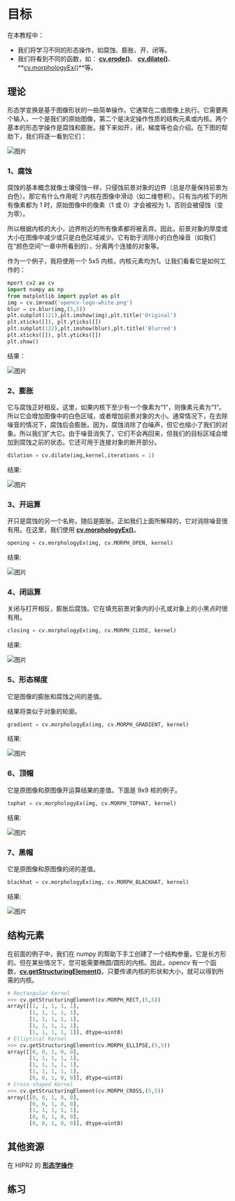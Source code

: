 # 目标

在本教程中：

* 我们将学习不同的形态操作，如腐蚀、膨胀、开、闭等。
* 我们将看到不同的函数，如： **[cv.erode()](https://docs.opencv.org/4.0.0/d4/d86/group__imgproc__filter.html#gaeb1e0c1033e3f6b891a25d0511362aeb)**、 **[cv.dilate()](https://docs.opencv.org/4.0.0/d4/d86/group__imgproc__filter.html#ga4ff0f3318642c4f469d0e11f242f3b6c)**、 **[cv.morphologyEx()](https://docs.opencv.org/4.0.0/d4/d86/group__imgproc__filter.html#ga67493776e3ad1a3df63883829375201f)**等。

## 理论

形态学变换是基于图像形状的一些简单操作。它通常在二值图像上执行。它需要两个输入，一个是我们的原始图像，第二个是决定操作性质的结构元素或内核。两个基本的形态学操作是腐蚀和膨胀。接下来如开，闭，梯度等也会介绍。在下图的帮助下，我们将逐一看到它们：

![图片](./img/Morphological_Transformations_1.png)

### 1、腐蚀

腐蚀的基本概念就像土壤侵蚀一样，只侵蚀前景对象的边界（总是尽量保持前景为白色）。那它有什么作用呢？内核在图像中滑动（如二维卷积）。只有当内核下的所有像素都为 1 时，原始图像中的像素（1 或 0）才会被视为 1，否则会被侵蚀（变为零）。

所以根据内核的大小，边界附近的所有像素都将被丢弃。因此，前景对象的厚度或大小在图像中减少或只是白色区域减少。它有助于消除小的白色噪音（如我们在“颜色空间”一章中所看到的），分离两个连接的对象等。

作为一个例子，我将使用一个 5x5 内核，内核元素均为1。让我们看看它是如何工作的：

```python
mport cv2 as cv
import numpy as np
from matplotlib import pyplot as plt
img = cv.imread('opencv-logo-white.png')
blur = cv.blur(img,(5,5))
plt.subplot(121),plt.imshow(img),plt.title('Original')
plt.xticks([]), plt.yticks([])
plt.subplot(122),plt.imshow(blur),plt.title('Blurred')
plt.xticks([]), plt.yticks([])
plt.show()
```

结果：

![图片](./img/Morphological_Transformations_2.png)

### 2、膨胀

它与腐蚀正好相反。这里，如果内核下至少有一个像素为“1”，则像素元素为“1”。所以它会增加图像中的白色区域，或者增加前景对象的大小。通常情况下，在去除噪音的情况下，腐蚀后会膨胀。因为，腐蚀消除了白噪声，但它也缩小了我们的对象。所以我们扩大它。由于噪音消失了，它们不会再回来，但我们的目标区域会增加到腐蚀之前的状态。它还可用于连接对象的断开部分。

```python
dilation = cv.dilate(img,kernel,iterations = 1)
```

结果:

![图片](./img/Morphological_Transformations_3.png)

### 3、开运算

开只是腐蚀的另一个名称，随后是膨胀。正如我们上面所解释的，它对消除噪音很有用。在这里，我们使用 **[cv.morphologyEx()](https://docs.opencv.org/4.0.0/d4/d86/group__imgproc__filter.html#ga67493776e3ad1a3df63883829375201f)**。


```python
opening = cv.morphologyEx(img, cv.MORPH_OPEN, kernel)
```

结果:

![图片](./img/Morphological_Transformations_4.png)

### 4、闭运算

关闭与打开相反，膨胀后腐蚀。它在填充前景对象内的小孔或对象上的小黑点时很有用。

```python
closing = cv.morphologyEx(img, cv.MORPH_CLOSE, kernel)
```

结果:

![图片](./img/Morphological_Transformations_5.png)

### 5、形态梯度

它是图像的膨胀和腐蚀之间的差值。

结果将类似于对象的轮廓。

```python
gradient = cv.morphologyEx(img, cv.MORPH_GRADIENT, kernel)
```

结果:

![图片](./img/Morphological_Transformations_6.png)

### 6、顶帽

它是原图像和原图像开运算结果的差值。下面是 9x9 核的例子。

```python
tophat = cv.morphologyEx(img, cv.MORPH_TOPHAT, kernel)
```

结果:

![图片](./img/Morphological_Transformations_7.png)

### 7、黑帽

它是原图像和原图像的闭的差值。

```python
blackhat = cv.morphologyEx(img, cv.MORPH_BLACKHAT, kernel)
```

结果:

![图片](./img/Morphological_Transformations_8.png)

## 结构元素

在前面的例子中，我们在 numpy 的帮助下手工创建了一个结构参量。它是长方形的。但在某些情况下，您可能需要椭圆/圆形的内核。因此，opencv 有一个函数，**[cv.getStructuringElement()](https://docs.opencv.org/4.0.0/d4/d86/group__imgproc__filter.html#gac342a1bb6eabf6f55c803b09268e36dc)**。只要传递内核的形状和大小，就可以得到所需的内核。

```python
# Rectangular Kernel
>>> cv.getStructuringElement(cv.MORPH_RECT,(5,5))
array([[1, 1, 1, 1, 1],
       [1, 1, 1, 1, 1],
       [1, 1, 1, 1, 1],
       [1, 1, 1, 1, 1],
       [1, 1, 1, 1, 1]], dtype=uint8)
# Elliptical Kernel
>>> cv.getStructuringElement(cv.MORPH_ELLIPSE,(5,5))
array([[0, 0, 1, 0, 0],
       [1, 1, 1, 1, 1],
       [1, 1, 1, 1, 1],
       [1, 1, 1, 1, 1],
       [0, 0, 1, 0, 0]], dtype=uint8)
# Cross-shaped Kernel
>>> cv.getStructuringElement(cv.MORPH_CROSS,(5,5))
array([[0, 0, 1, 0, 0],
       [0, 0, 1, 0, 0],
       [1, 1, 1, 1, 1],
       [0, 0, 1, 0, 0],
       [0, 0, 1, 0, 0]], dtype=uint8)
```

## 其他资源

在 HIPR2 的 **[形态学操作](http://homepages.inf.ed.ac.uk/rbf/HIPR2/morops.htm)**

## 练习
